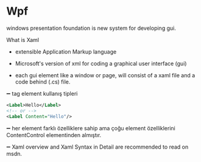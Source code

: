 

# Wpf

windows presentation foundation is new system for developing gui.


What is Xaml

- extensible Application Markup language

- Microsoft's version of xml for coding a graphical user interface (gui)

- each gui element like a window or page, will consist of a xaml file and a code behind (.cs) file.

➖ tag element kullanış tipleri

```xml
<Label>Hello</Label>
<!-- or -->
<Label Content="Hello"/>

```

➖ her element farklı özelliklere sahip ama çoğu element özelliklerini ContentControl elementinden almıştır.

➖ Xaml overview and Xaml Syntax in Detail are recommended to read on msdn.

  


